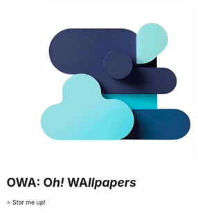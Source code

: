 <div align="middle">
  <img src="assets/logo.png" height="350" />
</div>


<h1>
  OWA: O<i>h!</i> WA<i>llpapers</i>
</h1>

:star: Star me up!
